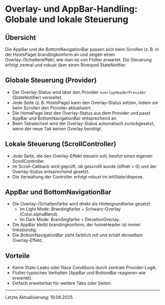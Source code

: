 # Overlay- und AppBar-Handling: Globale und lokale Steuerung

## Übersicht

Die AppBar und die BottomNavigationBar passen sich beim Scrollen (z. B. in der HostsPage) brandingkonform an und zeigen einen Overlay-/Schatteneffekt, wie man es von Flutter erwartet. Die Steuerung erfolgt zentral und robust über einen Riverpod StateNotifier.

## Globale Steuerung (Provider)
- Der Overlay-Status wird über den Provider `overlayHeaderProvider` (StateNotifier) verwaltet.
- Jede Seite (z. B. HostsPage) kann den Overlay-Status setzen, indem sie beim Scrollen den Provider aktualisiert.
- Die HomePage liest den Overlay-Status aus dem Provider und passt AppBar und BottomNavigationBar entsprechend an.
- Beim Tabwechsel wird der Overlay-Status automatisch zurückgesetzt, wenn der neue Tab keinen Overlay benötigt.

## Lokale Steuerung (ScrollController)
- Jede Seite, die den Overlay-Effekt steuern soll, besitzt einen eigenen ScrollController.
- Im Scroll-Callback wird geprüft, ob gescrollt wurde (offset > 0) und der Overlay-Status entsprechend gesetzt.
- Die Verwaltung der Controller erfolgt robust im initState/dispose.

## AppBar und BottomNavigationBar
- Die Overlay-/Schattenfarbe wird direkt als Hintergrundfarbe gesetzt:
  - Im Light Mode: Brandingfarbe + Schwarz-Overlay (Color.alphaBlend).
  - Im Dark Mode: Brandingfarbe + ElevationOverlay.
- Die AppBar bleibt brandingkonform, der homeHeader ist immer linksbündig.
- Die BottomNavigationBar zieht farblich mit und erhält denselben Overlay-Effekt.

## Vorteile
- Keine State-Leaks oder Race Conditions durch zentrale Provider-Logik.
- Flutter-typisches Verhalten (AppBar und BottomBar reagieren wie erwartet).
- Einfach erweiterbar für weitere Tabs oder Seiten.

---
Letzte Aktualisierung: 19.06.2025
